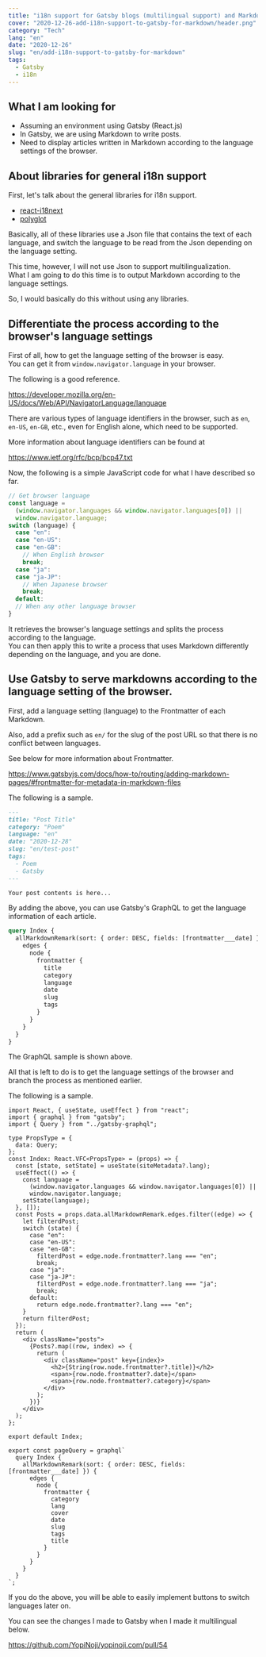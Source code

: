```yaml
---
title: "i18n support for Gatsby blogs (multilingual support) and Markdown for different languages"
cover: "2020-12-26-add-i18n-support-to-gatsby-for-markdown/header.png"
category: "Tech"
lang: "en"
date: "2020-12-26"
slug: "en/add-i18n-support-to-gatsby-for-markdown"
tags:
  - Gatsby
  - i18n
---
```


## What I am looking for

- Assuming an environment using Gatsby (React.js)
- In Gatsby, we are using Markdown to write posts.
- Need to display articles written in Markdown according to the language settings of the browser.

## About libraries for general i18n support

First, let's talk about the general libraries for i18n support.

- [react-i18next](https://github.com/i18next/react-i18next)
- [polyglot](https://github.com/airbnb/polyglot.js)

Basically, all of these libraries use a Json file that contains the text of each language, and switch the language to be read from the Json depending on the language setting.

This time, however, I will not use Json to support multilingualization.  
What I am going to do this time is to output Markdown according to the language settings.

So, I would basically do this without using any libraries.

## Differentiate the process according to the browser's language settings

First of all, how to get the language setting of the browser is easy.  
You can get it from `window.navigator.language` in your browser.

The following is a good reference.

https://developer.mozilla.org/en-US/docs/Web/API/NavigatorLanguage/language

There are various types of language identifiers in the browser, such as `en`, `en-US`, `en-GB`, etc., even for English alone, which need to be supported.

More information about language identifiers can be found at

https://www.ietf.org/rfc/bcp/bcp47.txt

Now, the following is a simple JavaScript code for what I have described so far.

```js
// Get browser language
const language =
  (window.navigator.languages && window.navigator.languages[0]) ||
  window.navigator.language;
switch (language) {
  case "en":
  case "en-US":
  case "en-GB":
    // When English browser
    break;
  case "ja":
  case "ja-JP":
    // When Japanese browser
    break;
  default:
  // When any other language browser
}
```

It retrieves the browser's language settings and splits the process according to the language.  
You can then apply this to write a process that uses Markdown differently depending on the language, and you are done.

## Use Gatsby to serve markdowns according to the language setting of the browser.

First, add a language setting (language) to the Frontmatter of each Markdown.

Also, add a prefix such as `en/` for the slug of the post URL so that there is no conflict between languages.

See below for more information about Frontmatter.

https://www.gatsbyjs.com/docs/how-to/routing/adding-markdown-pages/#frontmatter-for-metadata-in-markdown-files

The following is a sample.

```md
---
title: "Post Title"
category: "Poem"
language: "en"
date: "2020-12-28"
slug: "en/test-post"
tags:
  - Poem
  - Gatsby
---

Your post contents is here...
```

By adding the above, you can use Gatsby's GraphQL to get the language information of each article.

```graphql
query Index {
  allMarkdownRemark(sort: { order: DESC, fields: [frontmatter___date] }) {
    edges {
      node {
        frontmatter {
          title
          category
          language
          date
          slug
          tags
        }
      }
    }
  }
}
```

The GraphQL sample is shown above.

All that is left to do is to get the language settings of the browser and branch the process as mentioned earlier.

The following is a sample.

```tsx
import React, { useState, useEffect } from "react";
import { graphql } from "gatsby";
import { Query } from "../gatsby-graphql";

type PropsType = {
  data: Query;
};
const Index: React.VFC<PropsType> = (props) => {
  const [state, setState] = useState(siteMetadata?.lang);
  useEffect(() => {
    const language =
      (window.navigator.languages && window.navigator.languages[0]) ||
      window.navigator.language;
    setState(language);
  }, []);
  const Posts = props.data.allMarkdownRemark.edges.filter((edge) => {
    let filterdPost;
    switch (state) {
      case "en":
      case "en-US":
      case "en-GB":
        filterdPost = edge.node.frontmatter?.lang === "en";
        break;
      case "ja":
      case "ja-JP":
        filterdPost = edge.node.frontmatter?.lang === "ja";
        break;
      default:
        return edge.node.frontmatter?.lang === "en";
    }
    return filterdPost;
  });
  return (
    <div className="posts">
      {Posts?.map((row, index) => {
        return (
          <div className="post" key={index}>
            <h2>{String(row.node.frontmatter?.title)}</h2>
            <span>{row.node.frontmatter?.date}</span>
            <span>{row.node.frontmatter?.category}</span>
          </div>
        );
      })}
    </div>
  );
};

export default Index;

export const pageQuery = graphql`
  query Index {
    allMarkdownRemark(sort: { order: DESC, fields: [frontmatter___date] }) {
      edges {
        node {
          frontmatter {
            category
            lang
            cover
            date
            slug
            tags
            title
          }
        }
      }
    }
  }
`;
```

If you do the above, you will be able to easily implement buttons to switch languages later on.

You can see the changes I made to Gatsby when I made it multilingual below.

https://github.com/YopiNoji/yopinoji.com/pull/54
